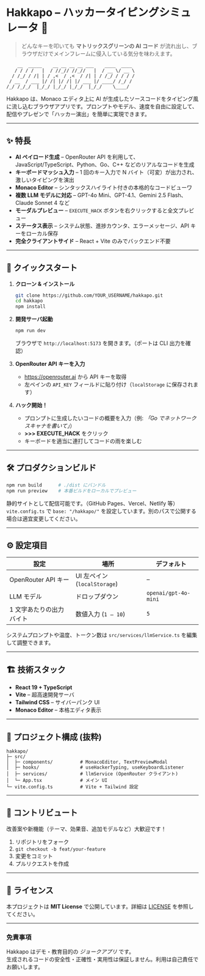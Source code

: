 # Hakkapo – ハッカータイピングシミュレータ 🚀

> どんなキーを叩いても **マトリックスグリーンの AI コード** が流れ出し、ブラウザだけでメインフレームに侵入している気分を味わえます。

```
    __  _____    __ __ __ __ ___    ____  ____ 
   / / / /   |  / //_// //_//   |  / __ \/ __ \
  / /_/ / /| | / ,<  / ,<  / /| | / /_/ / / / /
 / __  / ___ |/ /| |/ /| |/ ___ |/ ____/ /_/ / 
/_/ /_/_/  |_/_/ |_/_/ |_/_/  |_/_/    \____/  
```

Hakkapo は、Monaco エディタ上に AI が生成したソースコードをタイピング風に流し込むブラウザアプリです。プロンプトやモデル、速度を自由に設定して、配信やプレゼンで「ハッカー演出」を簡単に実現できます。

---

## ✨ 特長

- **AI ペイロード生成** – OpenRouter API を利用して、JavaScript/TypeScript、Python、Go、C++ などのリアルなコードを生成
- **キーボードマッシュ入力** – 1 回のキー入力で N バイト（可変）が出力され、激しいタイピングを演出
- **Monaco Editor** – シンタックスハイライト付きの本格的なコードビューワ
- **複数 LLM モデルに対応** – GPT-4o Mini、GPT-4.1、Gemini 2.5 Flash、Claude Sonnet 4 など
- **モーダルプレビュー** – `EXECUTE_HACK` ボタンを右クリックすると全文プレビュー
- **ステータス表示** – システム状態、進捗カウンタ、エラーメッセージ、API キーをローカル保存
- **完全クライアントサイド** – React + Vite のみでバックエンド不要

---

## 🚀 クイックスタート

1. **クローン & インストール**

   ```bash
   git clone https://github.com/YOUR_USERNAME/hakkapo.git
   cd hakkapo
   npm install
   ```

2. **開発サーバ起動**

   ```bash
   npm run dev
   ```

   ブラウザで `http://localhost:5173` を開きます。（ポートは CLI 出力を確認）

3. **OpenRouter API キーを入力**

   - <https://openrouter.ai> から API キーを取得
   - 左ペインの `API_KEY` フィールドに貼り付け（`localStorage` に保存されます）

4. **ハック開始！**

   - プロンプトに生成したいコードの概要を入力（例: *「Go でネットワークスキャナを書いて」*）
   - **>>> EXECUTE_HACK** をクリック
   - キーボードを適当に連打してコードの雨を楽しむ

---

## 🛠️ プロダクションビルド

```bash
npm run build      # ./dist にバンドル
npm run preview    # 本番ビルドをローカルでプレビュー
```

静的サイトとして配信可能です。（GitHub Pages、Vercel、Netlify 等）  
`vite.config.ts` で `base: "/hakkapo/"` を設定しています。別のパスで公開する場合は適宜変更してください。

---

## ⚙️ 設定項目

| 設定                     | 場所                                     | デフォルト |
| ------------------------ | ---------------------------------------- | ---------- |
| OpenRouter API キー      | UI 左ペイン (`localStorage`)             | –          |
| LLM モデル               | ドロップダウン                           | `openai/gpt-4o-mini` |
| 1 文字あたりの出力バイト | 数値入力 (`1 – 10`)                      | `5`        |

システムプロンプトや温度、トークン数は `src/services/llmService.ts` を編集して調整できます。

---

## 🏗️ 技術スタック

- **React 19 + TypeScript**
- **Vite** – 超高速開発サーバ
- **Tailwind CSS** – サイバーパンク UI
- **Monaco Editor** – 本格エディタ表示

---

## 📂 プロジェクト構成 (抜粋)

```
hakkapo/
├─ src/
│  ├─ components/          # MonacoEditor, TextPreviewModal
│  ├─ hooks/               # useHackerTyping, useKeyboardListener
│  ├─ services/            # llmService (OpenRouter クライアント)
│  └─ App.tsx              # メイン UI
└─ vite.config.ts          # Vite + Tailwind 設定
```

---

## 🙏 コントリビュート

改善案や新機能（テーマ、効果音、追加モデルなど）大歓迎です！

1. リポジトリをフォーク  
2. `git checkout -b feat/your-feature`  
3. 変更をコミット  
4. プルリクエストを作成  

---

## 📜 ライセンス

本プロジェクトは **MIT License** で公開しています。詳細は [LICENSE](LICENSE) を参照してください。

---

### 免責事項

Hakkapo はデモ・教育目的の *ジョークアプリ* です。  
生成されるコードの安全性・正確性・実用性は保証しません。利用は自己責任でお願いします。
